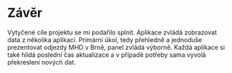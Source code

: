 # Závěr

Vytyčené cíle projektu se mi podařilo splnit.
Aplikace zvládá zobrazovat data z několika aplikací.
Primární úkol, tedy přehledně a jednoduše prezentovat odjezdy MHD v Brně, panel zvládá výborně.
Každá aplikace si také hlídá poslední čas aktualizace a v případě potřeby sama vyvolá překreslení nových dat.

